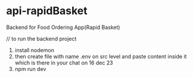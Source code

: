 # api-rapidBasket
Backend for Food Ordering App(Rapid Basket)

// to run the backend project 
1. install nodemon
2. then create file with name .env on src level and paste content inside it which is there in your chat on 16 dec 23
3. npm run dev